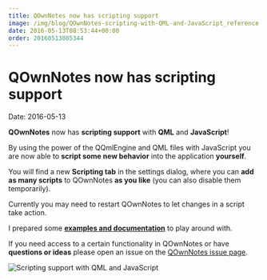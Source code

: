 ```yaml
---
title: QOwnNotes now has scripting support
image: /img/blog/QOwnNotes-scripting-with-QML-and-JavaScript_reference.png
date: 2016-05-13T08:53:44+00:00
order: 20160513085344
---
```


# QOwnNotes now has scripting support

<v-subheader class="blog">Date: 2016-05-13</v-subheader>

**QOwnNotes** now has **scripting support** with **QML** and **JavaScript**!

By using the power of the QQmlEngine and QML files with JavaScript you are now able to **script some new behavior** into the application **yourself**.

You will find a new **Scripting tab** in the settings dialog, where you can **add as many scripts** to QOwnNotes **as you like** (you can also disable them temporarily).

Currently you may need to restart QOwnNotes to let changes in a script take action.

I prepared some **[examples and documentation](https://github.com/pbek/QOwnNotes/tree/develop/doc/scripting)** to play around with.

If you need access to a certain functionality in QOwnNotes or have **questions or ideas** please open an issue on the [QOwnNotes issue page](https://github.com/pbek/QOwnNotes/issues).

 ![Scripting support with QML and JavaScript](/img/blog/QOwnNotes-scripting-with-QML-and-JavaScript_reference.png "Scripting support with QML and JavaScript")